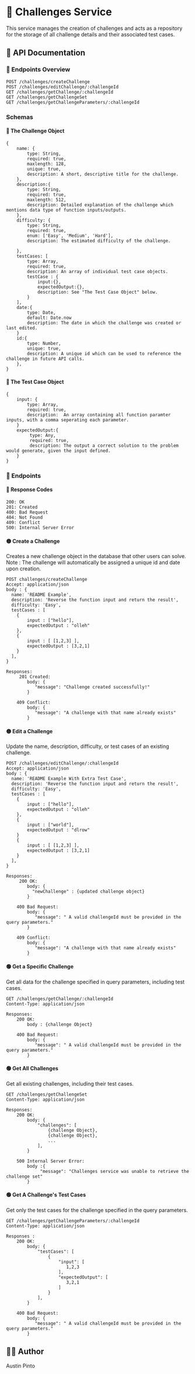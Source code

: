 # 🧠 Challenges Service

This service manages the creation of challenges and acts as a repository for the storage of all challenge details and their associated test cases.

## 📄 API Documentation

### 👀 Endpoints Overview

```
POST /challenges/createChallenge
POST /challenges/editChallenge/:challengeId
GET /challenges/getChallenge/:challengeId
GET /challenges/getChallengeSet
GET /challenges/getChallengeParameters/:challengeId
```

### Schemas

#### 🔔 The Challenge Object

```
{
    name: {
        type: String, 
        required: true,
        maxlength: 128,
        unique: true,
        description: A short, descriptive title for the challenge.
    },
    description:{
        type: String, 
        required: true,
        maxlength: 512, 
        description: Detailed explanation of the challenge which mentions data type of function inputs/outputs.
    },
    difficulty: {
        type: String,
        required: true,
        enum: ['Easy', 'Medium', 'Hard'],
        description: The estimated difficulty of the challenge.
        
    },
    testCases: [
        type: Array,
        required: true,
        description: An array of individual test case objects.
        testCase : {
            input:{}, 
            expectedOutput:{},
            description: See "The Test Case Object" below.
        }
    ],
    date:{ 
        type: Date, 
        default: Date.now 
        description: The date in which the challenge was created or last edited.
    }
    id:{ 
        type: Number, 
        unique: true,
        description: A unique id which can be used to reference the challenge in future API calls.
    },
}
```

#### 🔔 The Test Case Object
```
{
    input: {
        type: Array, 
        required: true,
        description:  An array containing all function paramter inputs, with a comma seperating each parameter.
    }
    expectedOutput:{
         type: Any, 
         required: true,
         description: The output a correct solution to the problem would generate, given the input defined.
    }
}
```

### 🏁 Endpoints

#### 📮 Response Codes
```
200: OK
201: Created
400: Bad Request
404: Not Found 
409: Conflict
500: Internal Server Error
```

#### 🟡 Create a Challenge

Creates a new challenge object in the database that other users can solve.
Note : The challenge will automatically be assigned a unique id and date upon creation.
```
POST challenges/createChallenge
Accept: application/json
body : {
  name: 'README Example',
  description: 'Reverse the function input and return the result',
  difficulty: 'Easy',
  testCases : [
    {
        input : ["hello"],
        expectedOutput : "olleh"
    },
    {
        input : [ [1,2,3] ],
        expectedOutput : [3,2,1]
    }
  ],
}

Responses:
     201 Created:
        body: {
           "message": "Challenge created successfully!"
        }
        
    409 Conflict:
        body: {
           "message": "A challenge with that name already exists"
        }
```

#### 🟡 Edit a Challenge

Update the name, description, difficulty, or test cases of an existing challenge.
```
POST /challenges/editChallenge/:challengeId
Accept: application/json
body : {
  name: 'README Example With Extra Test Case',
  description: 'Reverse the function input and return the result',
  difficulty: 'Easy',
  testCases : [
    {
        input : ["hello"],
        expectedOutput : "olleh"
    },
    {
        input : ["world"],
        expectedOutput : "dlrow"
    }
    {
        input : [ [1,2,3] ],
        expectedOutput : [3,2,1]
    }
  ],
}

Responses:
     200 OK:
        body: {
          "newChallenge" : {updated challenge object}
        }
        
    400 Bad Request:
        body: {
           "message": " A valid challengeId must be provided in the query parameters."
        }
        
    409 Conflict:
        body: {
           "message": "A challenge with that name already exists"
        }
```

#### 🟢 Get a Specific Challenge

Get all data for the challenge specified in query parameters, including test cases. 
```
GET /challenges/getChallenge/:challengeId
Content-Type: application/json

Responses:
    200 OK:
        body : {challenge Object}
        
    400 Bad Request:
        body: {
           "message": " A valid challengeId must be provided in the query parameters."
        }
```

#### 🟢 Get All Challenges

Get all existing challenges, including their test cases.
```
GET /challenges/getChallengeSet
Content-Type: application/json

Responses:
    200 OK:
        body: {
            "challenges": [
                {challenge Object}, 
                {challenge Object}, 
                ...
            ],
        }
        
    500 Internal Server Error:
        body :{
             "message": "Challenges service was unable to retrieve the challenge set"  
        }
```

#### 🟢 Get A Challenge's Test Cases

Get only the test cases for the challenge specified in the query parameters.
```
GET /challenges/getChallengeParameters/:challengeId
Content-Type: application/json

Responses :
    200 OK:
        body: {
            "testCases": [
                {
                    "input": [
                       1,2,3
                    ],
                    "expectedOutput": [
                       3,2,1
                    ]
                }
            ],
        }
        
    400 Bad Request:
        body: {
           "message": " A valid challengeId must be provided in the query parameters."
        }
```

## 👨‍💻 Author
Austin Pinto
